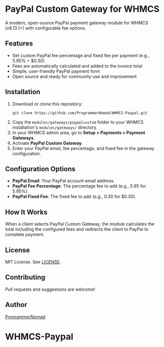 # PayPal Custom Gateway for WHMCS

A modern, open-source PayPal payment gateway module for WHMCS (v8.13.1+) with configurable fee options.

## Features
- Set custom PayPal fee percentage and fixed fee per payment (e.g., 5.95% + $0.30)
- Fees are automatically calculated and added to the invoice total
- Simple, user-friendly PayPal payment form
- Open source and ready for community use and improvement

## Installation
1. Download or clone this repository:
	```
	git clone https://github.com/ProgrammerNomad/WHMCS-Paypal.git
	```
2. Copy the `modules/gateways/paypalcustom` folder to your WHMCS installation's `modules/gateways/` directory.
3. In your WHMCS admin area, go to **Setup > Payments > Payment Gateways**.
4. Activate **PayPal Custom Gateway**.
5. Enter your PayPal email, fee percentage, and fixed fee in the gateway configuration.

## Configuration Options
- **PayPal Email**: Your PayPal account email address.
- **PayPal Fee Percentage**: The percentage fee to add (e.g., 5.95 for 5.95%).
- **PayPal Fixed Fee**: The fixed fee to add (e.g., 0.30 for $0.30).

## How It Works
When a client selects PayPal Custom Gateway, the module calculates the total including the configured fees and redirects the client to PayPal to complete payment.

## License
MIT License. See [LICENSE](LICENSE).

## Contributing
Pull requests and suggestions are welcome!

## Author
[ProgrammerNomad](https://github.com/ProgrammerNomad)
# WHMCS-Paypal